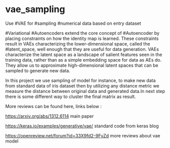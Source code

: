 # vae_sampling

Use #VAE for #sampling #numerical data based on entry dataset

#Variational #Autoencoders extend the core concept of #Autoencoder by placing 
constraints on how the identity map is learned. These constraints result in 
VAEs characterizing the lower-dimensional space, called the #latent_space, 
well enough that they are useful for data generation. VAEs characterize 
the latent space as a landscape of salient features seen in the training data,
rather than as a simple embedding space for data as AEs do.
They allow us to approximate high-dimensional latent spaces that can be sampled 
to generate new data.

In this project we use sampling of model for instance, to make new data from 
standard data of iris dataset then by utilizing any distance metric we measure
the distance between original data  and generated data.In next step there is some
different way to cluster the final matrix as result.   



More reviews can be found here, links below :

https://arxiv.org/abs/1312.6114    main paper

https://keras.io/examples/generative/vae/  standard code from keras blog

https://openreview.net/forum?id=33X9fd2-9FyZd  more reviews about vae model

